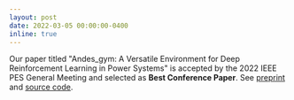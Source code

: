 ```yaml
---
layout: post
date: 2022-03-05 00:00:00-0400
inline: true
---
```


Our paper titled "Andes_gym: A Versatile Environment for Deep Reinforcement
Learning in Power Systems" is accepted by the 2022 IEEE PES General Meeting and
selected as **Best Conference Paper**. See
[preprint](https://arxiv.org/abs/2203.01292) and [source
code](https://github.com/sensl/andes_gym).
